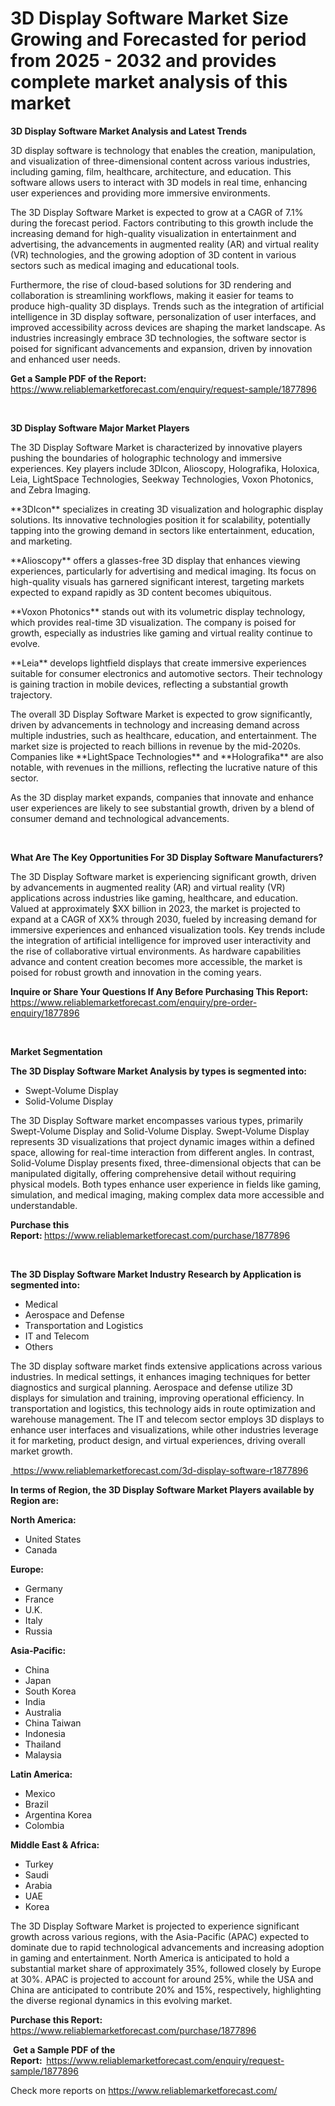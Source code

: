 <p><h1>3D Display Software Market Size Growing and Forecasted for period from 2025 - 2032 and provides complete market analysis of this market</h1></p><p><strong>3D Display Software Market Analysis and Latest Trends</strong></p>
<p><p>3D display software is technology that enables the creation, manipulation, and visualization of three-dimensional content across various industries, including gaming, film, healthcare, architecture, and education. This software allows users to interact with 3D models in real time, enhancing user experiences and providing more immersive environments.</p><p>The 3D Display Software Market is expected to grow at a CAGR of 7.1% during the forecast period. Factors contributing to this growth include the increasing demand for high-quality visualization in entertainment and advertising, the advancements in augmented reality (AR) and virtual reality (VR) technologies, and the growing adoption of 3D content in various sectors such as medical imaging and educational tools. </p><p>Furthermore, the rise of cloud-based solutions for 3D rendering and collaboration is streamlining workflows, making it easier for teams to produce high-quality 3D displays. Trends such as the integration of artificial intelligence in 3D display software, personalization of user interfaces, and improved accessibility across devices are shaping the market landscape. As industries increasingly embrace 3D technologies, the software sector is poised for significant advancements and expansion, driven by innovation and enhanced user needs.</p></p>
<p><strong>Get a Sample PDF of the Report:&nbsp;</strong> <a href="https://www.reliablemarketforecast.com/enquiry/request-sample/1877896?utm_campaign=3216&utm_medium=2&utm_source=Github&utm_content=ia&utm_term=11032025&utm_id=3d-display-software">https://www.reliablemarketforecast.com/enquiry/request-sample/1877896</a></p>
<p>&nbsp;</p>
<p><strong>3D Display Software Major Market Players</strong></p>
<p><p>The 3D Display Software Market is characterized by innovative players pushing the boundaries of holographic technology and immersive experiences. Key players include 3DIcon, Alioscopy, Holografika, Holoxica, Leia, LightSpace Technologies, Seekway Technologies, Voxon Photonics, and Zebra Imaging.</p><p>**3DIcon** specializes in creating 3D visualization and holographic display solutions. Its innovative technologies position it for scalability, potentially tapping into the growing demand in sectors like entertainment, education, and marketing.</p><p>**Alioscopy** offers a glasses-free 3D display that enhances viewing experiences, particularly for advertising and medical imaging. Its focus on high-quality visuals has garnered significant interest, targeting markets expected to expand rapidly as 3D content becomes ubiquitous.</p><p>**Voxon Photonics** stands out with its volumetric display technology, which provides real-time 3D visualization. The company is poised for growth, especially as industries like gaming and virtual reality continue to evolve.</p><p>**Leia** develops lightfield displays that create immersive experiences suitable for consumer electronics and automotive sectors. Their technology is gaining traction in mobile devices, reflecting a substantial growth trajectory.</p><p>The overall 3D Display Software Market is expected to grow significantly, driven by advancements in technology and increasing demand across multiple industries, such as healthcare, education, and entertainment. The market size is projected to reach billions in revenue by the mid-2020s. Companies like **LightSpace Technologies** and **Holografika** are also notable, with revenues in the millions, reflecting the lucrative nature of this sector.</p><p>As the 3D display market expands, companies that innovate and enhance user experiences are likely to see substantial growth, driven by a blend of consumer demand and technological advancements.</p></p>
<p>&nbsp;</p>
<p><strong>What Are The Key Opportunities For 3D Display Software Manufacturers?</strong></p>
<p><p>The 3D Display Software market is experiencing significant growth, driven by advancements in augmented reality (AR) and virtual reality (VR) applications across industries like gaming, healthcare, and education. Valued at approximately $XX billion in 2023, the market is projected to expand at a CAGR of XX% through 2030, fueled by increasing demand for immersive experiences and enhanced visualization tools. Key trends include the integration of artificial intelligence for improved user interactivity and the rise of collaborative virtual environments. As hardware capabilities advance and content creation becomes more accessible, the market is poised for robust growth and innovation in the coming years.</p></p>
<p><strong>Inquire or Share Your Questions If Any Before Purchasing This Report:</strong> <a href="https://www.reliablemarketforecast.com/enquiry/pre-order-enquiry/1877896?utm_campaign=3216&utm_medium=2&utm_source=Github&utm_content=ia&utm_term=11032025&utm_id=3d-display-software">https://www.reliablemarketforecast.com/enquiry/pre-order-enquiry/1877896</a></p>
<p>&nbsp;</p>
<p><strong>Market Segmentation</strong></p>
<p><strong>The 3D Display Software Market Analysis by types is segmented into:</strong></p>
<p><ul><li>Swept-Volume Display</li><li>Solid-Volume Display</li></ul></p>
<p><p>The 3D Display Software market encompasses various types, primarily Swept-Volume Display and Solid-Volume Display. Swept-Volume Display represents 3D visualizations that project dynamic images within a defined space, allowing for real-time interaction from different angles. In contrast, Solid-Volume Display presents fixed, three-dimensional objects that can be manipulated digitally, offering comprehensive detail without requiring physical models. Both types enhance user experience in fields like gaming, simulation, and medical imaging, making complex data more accessible and understandable.</p></p>
<p><strong>Purchase this Report:&nbsp;</strong><a href="https://www.reliablemarketforecast.com/purchase/1877896?utm_campaign=3216&utm_medium=2&utm_source=Github&utm_content=ia&utm_term=11032025&utm_id=3d-display-software">https://www.reliablemarketforecast.com/purchase/1877896</a></p>
<p>&nbsp;</p>
<p><strong>The 3D Display Software Market Industry Research by Application is segmented into:</strong></p>
<p><ul><li>Medical</li><li>Aerospace and Defense</li><li>Transportation and Logistics</li><li>IT and Telecom</li><li>Others</li></ul></p>
<p><p>The 3D display software market finds extensive applications across various industries. In medical settings, it enhances imaging techniques for better diagnostics and surgical planning. Aerospace and defense utilize 3D displays for simulation and training, improving operational efficiency. In transportation and logistics, this technology aids in route optimization and warehouse management. The IT and telecom sector employs 3D displays to enhance user interfaces and visualizations, while other industries leverage it for marketing, product design, and virtual experiences, driving overall market growth.</p></p>
<p><a href="https://www.reliablemarketforecast.com/3d-display-software-r1877896?utm_campaign=3216&utm_medium=2&utm_source=Github&utm_content=ia&utm_term=11032025&utm_id=3d-display-software">&nbsp;https://www.reliablemarketforecast.com/3d-display-software-r1877896</a></p>
<p><strong>In terms of Region, the 3D Display Software Market Players available by Region are:</strong></p>
<p>
    <p> <strong> North America: </strong>
        <ul>
            <li>United States</li>
            <li>Canada</li>
        </ul>
        </p> 
    <p> <strong> Europe: </strong>
        <ul>
            <li>Germany</li>
            <li>France</li>
            <li>U.K.</li>
            <li>Italy</li>
            <li>Russia</li>
        </ul>
        </p> 
    <p> <strong> Asia-Pacific: </strong>
        <ul>
            <li>China</li>
            <li>Japan</li>
            <li>South Korea</li>
            <li>India</li>
            <li>Australia</li>
            <li>China Taiwan</li>
            <li>Indonesia</li>
            <li>Thailand</li>
            <li>Malaysia</li>
        </ul>
        </p> 
    <p> <strong> Latin America: </strong>
        <ul>
            <li>Mexico</li>
            <li>Brazil</li>
            <li>Argentina Korea</li>
            <li>Colombia</li>
        </ul>
        </p> 
    <p> <strong> Middle East & Africa: </strong>
        <ul>
            <li>Turkey</li>
            <li>Saudi</li>
            <li>Arabia</li>
            <li>UAE</li>
            <li>Korea</li>
        </ul>
    </p>
    </p>
<p><p>The 3D Display Software Market is projected to experience significant growth across various regions, with the Asia-Pacific (APAC) expected to dominate due to rapid technological advancements and increasing adoption in gaming and entertainment. North America is anticipated to hold a substantial market share of approximately 35%, followed closely by Europe at 30%. APAC is projected to account for around 25%, while the USA and China are anticipated to contribute 20% and 15%, respectively, highlighting the diverse regional dynamics in this evolving market.</p></p>
<p><strong>Purchase this Report: </strong><a href="https://www.reliablemarketforecast.com/purchase/1877896?utm_campaign=3216&utm_medium=2&utm_source=Github&utm_content=ia&utm_term=11032025&utm_id=3d-display-software">https://www.reliablemarketforecast.com/purchase/1877896</a></p>
<p>&nbsp;<strong>Get a Sample PDF of the Report:&nbsp;&nbsp;</strong><a href="https://www.reliablemarketforecast.com/enquiry/request-sample/1877896?utm_campaign=3216&utm_medium=2&utm_source=Github&utm_content=ia&utm_term=11032025&utm_id=3d-display-software">https://www.reliablemarketforecast.com/enquiry/request-sample/1877896</a></p>
<p><strong></strong></p>
<p>Check more reports on <a href="https://www.reliablemarketforecast.com/?utm_campaign=3216&utm_medium=2&utm_source=Github&utm_content=ia&utm_term=11032025&utm_id=3d-display-software">https://www.reliablemarketforecast.com/</a></p>